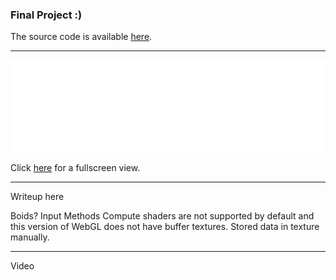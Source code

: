 ### Final Project :)

The source code is available [here](https://github.com/RobethX/CS420X/blob/main/final/webgl.html).

---

<iframe width="100%" height="auto" src="webgl.html" title="WebGL" frameborder="0" scrolling="no"></iframe>

Click [here](webgl.html) for a fullscreen view.

---

Writeup here

Boids?
Input Methods
Compute shaders are not supported by default and this version of WebGL does not have buffer textures.
Stored data in texture manually.

---

Video